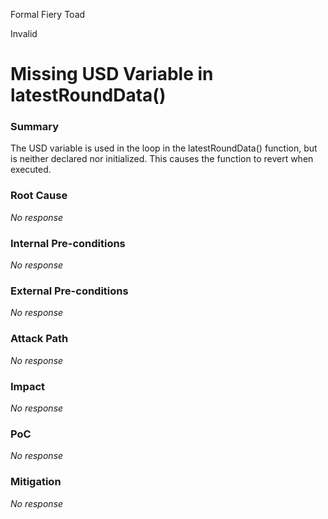 Formal Fiery Toad

Invalid

# Missing USD Variable in latestRoundData()

### Summary

The USD variable is used in the loop in the latestRoundData() function, but is neither declared nor initialized. This causes the function to revert when executed.


### Root Cause

_No response_

### Internal Pre-conditions

_No response_

### External Pre-conditions

_No response_

### Attack Path

_No response_

### Impact

_No response_

### PoC

_No response_

### Mitigation

_No response_